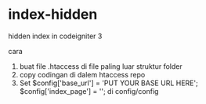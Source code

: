 # index-hidden
hidden index in codeigniter 3

cara 
1. buat file .htaccess di file paling luar struktur folder
2. copy codingan di dalem htaccess repo
3. Set
$config['base_url']    = 'PUT YOUR BASE URL HERE';    
$config['index_page'] = '';
di config/config

